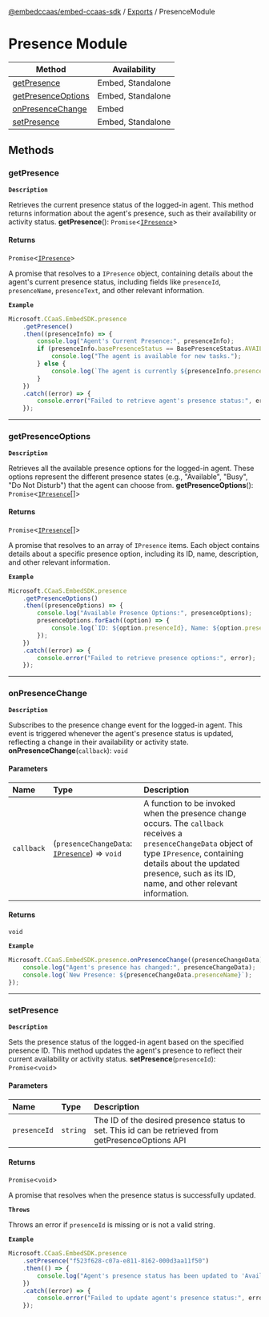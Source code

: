 [@embedccaas/embed-ccaas-sdk](../README.md) / [Exports](../modules.md) / PresenceModule

# Presence Module
| Method | Availability |
| ------ | ------------ |
| [getPresence](PresenceModule.md#getpresence) | Embed, Standalone |
| [getPresenceOptions](PresenceModule.md#getpresenceoptions) | Embed, Standalone |
| [onPresenceChange](PresenceModule.md#onpresencechange) | Embed |
| [setPresence](PresenceModule.md#setpresence) | Embed, Standalone |


## Methods

### getPresence
**`Description`**

Retrieves the current presence status of the logged-in agent.
This method returns information about the agent's presence, such as their availability or activity status.
**getPresence**(): `Promise`<[`IPresence`](../interfaces/IPresence.md)\>

#### Returns

`Promise`<[`IPresence`](../interfaces/IPresence.md)\>

A promise that resolves to a `IPresence` object,
containing details about the agent's current presence status, including fields like `presenceId`,
`presenceName`, `presenceText`, and other relevant information.


**`Example`**

```ts
Microsoft.CCaaS.EmbedSDK.presence
	.getPresence()
	.then((presenceInfo) => {
		console.log("Agent's Current Presence:", presenceInfo);
		if (presenceInfo.basePresenceStatus == BasePresenceStatus.AVAILABLE) {
			console.log("The agent is available for new tasks.");
		} else {
			console.log(`The agent is currently ${presenceInfo.presenceText}.`);
		}
	})
	.catch((error) => {
		console.error("Failed to retrieve agent's presence status:", error);
	});
```



---

### getPresenceOptions
**`Description`**

Retrieves all the available presence options for the logged-in agent.
These options represent the different presence states (e.g., "Available", "Busy", "Do Not Disturb")
that the agent can choose from.
**getPresenceOptions**(): `Promise`<[`IPresence`](../interfaces/IPresence.md)[]\>

#### Returns

`Promise`<[`IPresence`](../interfaces/IPresence.md)[]\>

A promise that resolves to an array of `IPresence` items.
Each object contains details about a specific presence option, including its ID, name, description,
and other relevant information.


**`Example`**

```ts
Microsoft.CCaaS.EmbedSDK.presence
	.getPresenceOptions()
	.then((presenceOptions) => {
		console.log("Available Presence Options:", presenceOptions);
		presenceOptions.forEach((option) => {
			console.log(`ID: ${option.presenceId}, Name: ${option.presenceName}`);
		});
	})
	.catch((error) => {
		console.error("Failed to retrieve presence options:", error);
	});
```



---

### onPresenceChange
**`Description`**

Subscribes to the presence change event for the logged-in agent.
This event is triggered whenever the agent's presence status is updated,
reflecting a change in their availability or activity state.
**onPresenceChange**(`callback`): `void`

#### Parameters

| Name       | Type                                                                                    | Description                                                                                                                                                                                                                                     |
| :--------- | :-------------------------------------------------------------------------------------- | :---------------------------------------------------------------------------------------------------------------------------------------------------------------------------------------------------------------------------------------------- |
| `callback` | (`presenceChangeData`: [`IPresence`](../interfaces/IPresence.md)) => `void` | A function to be invoked when the presence change occurs. The `callback` receives a `presenceChangeData` object of type `IPresence`, containing details about the updated presence, such as its ID, name, and other relevant information. |

#### Returns

`void`


**`Example`**

```ts
Microsoft.CCaaS.EmbedSDK.presence.onPresenceChange((presenceChangeData) => {
	console.log("Agent's presence has changed:", presenceChangeData);
	console.log(`New Presence: ${presenceChangeData.presenceName}`);
});
```



---

### setPresence
**`Description`**

Sets the presence status of the logged-in agent based on the specified presence ID.
This method updates the agent's presence to reflect their current availability or activity status.
**setPresence**(`presenceId`): `Promise`<`void`\>

#### Parameters

| Name         | Type     | Description                                                                                        |
| :----------- | :------- | :------------------------------------------------------------------------------------------------- |
| `presenceId` | `string` | The ID of the desired presence status to set. This id can be retrieved from getPresenceOptions API |

#### Returns

`Promise`<`void`\>

A promise that resolves when the presence status is successfully updated.

**`Throws`**

Throws an error if `presenceId` is missing or is not a valid string.


**`Example`**

```ts
Microsoft.CCaaS.EmbedSDK.presence
	.setPresence("f523f628-c07a-e811-8162-000d3aa11f50")
	.then(() => {
		console.log("Agent's presence status has been updated to 'Available'.");
	})
	.catch((error) => {
		console.error("Failed to update agent's presence status:", error);
	});
```


